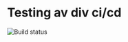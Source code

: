 # Testing av div ci/cd

![Build status](https://dev.azure.com/kjohannbekk/RettIProdPlayground/_apis/build/status/kjohann.RettIProd-playground?branchName=master)
